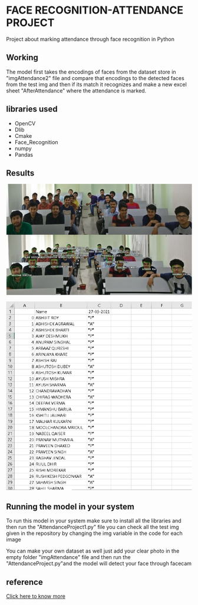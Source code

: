 # FACE RECOGNITION-ATTENDANCE PROJECT

Project about marking attendance through face recognition in Python

## Working

The model first takes the encodings of faces from the dataset store in "imgAttendance2" file and compare that encodings to the detected faces from the test img and then if its match it recognizes and make a new excel sheet "AfterAttendance" where the attendance is marked.

## libraries used

- OpenCV
- Dlib
- Cmake
- Face_Recognition
- numpy
- Pandas

## Results

![](Results/Img1.jpg)

![](Results/img2.jpg)

## Running the model in your system

To run this model in your system make sure to install all the libraries and then run the "AttendanceProject1.py" file you can check all the test img given in the repository by changing the img variable in the code for each image

You can make your own dataset as well just add your clear photo in the empty folder "imgAttendance" file and then run the "AttendanceProject.py"and the model will detect your face through facecam

## reference

[Click here to know more](https://medium.com/@ageitgey/machine-learning-is-fun-part-4-modern-face-recognition-with-deep-learning-c3cffc121d78)
